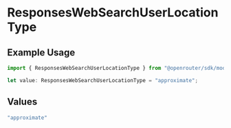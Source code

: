 # ResponsesWebSearchUserLocationType

## Example Usage

```typescript
import { ResponsesWebSearchUserLocationType } from "@openrouter/sdk/models";

let value: ResponsesWebSearchUserLocationType = "approximate";
```

## Values

```typescript
"approximate"
```
